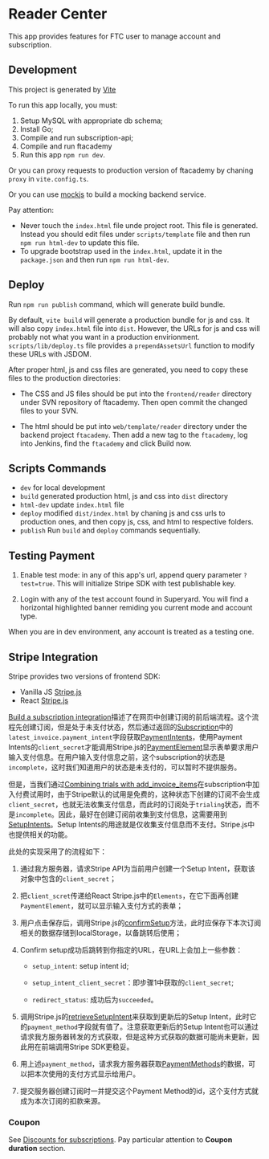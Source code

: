 # Reader Center

This app provides features for FTC user to manage account and subscription.

## Development

This project is generated by [Vite](https://vitejs.dev/)

To run this app locally, you must:

1. Setup MySQL with appropriate db schema;
2. Install Go;
3. Compile and run subscription-api;
4. Compile and run ftacademy
5. Run this app `npm run dev`.

Or you can proxy requests to production version of ftacademy by chaning `proxy` in `vite.config.ts`.

Or you can use [mockjs](http://mockjs.com/) to build a mocking backend service.

Pay attention:

* Never touch the `index.html` file unde project root. This file is generated. Instead you should edit files under `scripts/template` file and then run `npm run html-dev` to update this file.
* To upgrade bootstrap used in the `index.html`, update it in the `package.json` and then run `npm run html-dev`.

## Deploy

Run `npm run publish` command, which will generate build bundle.

By default, `vite build` will generate a production bundle for js and css. It will also copy `index.html` file into `dist`. However, the URLs for js and css will probably not what you want in a production envirionment. `scripts/lib/deploy.ts` file provides a `prependAssetsUrl` function to modify these URLs with JSDOM.

After proper html, js and css files are generated, you need to copy these files to the production directories:

* The CSS and JS files should be put into the `frontend/reader` directory under SVN repository of ftacademy. Then open commit the changed files to your SVN.

* The html should be put into `web/template/reader` directory under the backend project `ftacademy`. Then add a new tag to the `ftacademy`, log into Jenkins, find the `ftacademy` and click Build now.


## Scripts Commands

* `dev` for local development
* `build` generated production html, js and css into `dist` directory
* `html-dev` update `index.html` file
* `deploy` modified `dist/index.html` by chaning js and css urls to production ones, and then copy js, css, and html to respective folders.
* `publish` Run `build` and `deploy` commands sequentially.

## Testing Payment

1. Enable test mode: in any of this app's url, append query parameter `?test=true`. This will initialize Stripe SDK with test publishable key.

2. Login with any of the test account found in Superyard. You will find a horizontal highlighted banner remiding you current mode and account type.

When you are in dev environment, any account is treated as a testing one.

## Stripe Integration

Stripe provides two versions of frontend SDK:

* Vanilla JS [Stripe.js](https://stripe.com/docs/js)
* React [Stripe.js](https://stripe.com/docs/stripe-js/react)

[Build a subscription integration](https://stripe.com/docs/billing/subscriptions/build-subscription)描述了在网页中创建订阅的前后端流程。这个流程先创建订阅，但是处于未支付状态，然后通过返回的[Subscription](https://stripe.com/docs/api/subscriptions/object)中的`latest_invoice.payment_intent`字段获取[PaymentIntents](https://stripe.com/docs/api/payment_intents/object)，使用Payment Intents的`client_secret`才能调用Stripe.js的[PaymentElement](https://stripe.com/docs/js/element/payment_element)显示表单要求用户输入支付信息。在用户输入支付信息之前，这个subscription的状态是`incomplete`，这时我们知道用户的状态是未支付的，可以暂时不提供服务。

但是，当我们通过[Combining trials with add_invoice_items](https://stripe.com/docs/billing/subscriptions/trials#combine-trial-add-invoice-items)在subscription中加入付费试用时，由于Stripe默认的试用是免费的，这种状态下创建的订阅不会生成`client_secret`，也就无法收集支付信息，而此时的订阅处于`trialing`状态，而不是`incomplete`。因此，最好在创建订阅前收集到支付信息，这需要用到[SetupIntents](https://stripe.com/docs/api/setup_intents)。Setup Intents的用途就是仅收集支付信息而不支付。Stripe.js中也提供相关的功能。

此处的实现采用了的流程如下：

1. 通过我方服务器，请求Stripe API为当前用户创建一个Setup Intent，获取该对象中包含的`client_secret`；

2. 把`client_scret`传递给React Stripe.js中的`Elements`，在它下面再创建`PaymentElement`，就可以显示输入支付方式的表单；

3. 用户点击保存后，调用Stripe.js的[confirmSetup](https://stripe.com/docs/js/setup_intents/confirm_setup)方法，此时应保存下本次订阅相关的数据存储到localStorage，以备跳转后使用；

4. Confirm setup成功后跳转到你指定的URL，在URL上会加上一些参数：

    * `setup_intent`: setup intent id;

    * `setup_intent_client_secret`：即步骤1中获取的`client_secret`;

    * `redirect_status`: 成功后为`succeeded`。

5. 调用Stripe.js的[retrieveSetupIntent](https://stripe.com/docs/js/setup_intents/retrieve_setup_intent)来获取到更新后的Setup Intent，此时它的`payment_method`字段就有值了。注意获取更新后的Setup Intent也可以通过请求我方服务器转发的方式获取，但是这种方式获取的数据可能尚未更新，因此用在前端调用Stripe SDK更稳妥。

6. 用上述`payment_method`，请求我方服务器获取[PaymentMethods](https://stripe.com/docs/api/payment_methods)的数据，可以把本次使用的支付方式显示给用户。

7. 提交服务器创建订阅时一并提交这个Payment Method的id，这个支付方式就成为本次订阅的扣款来源。

### Coupon

See [Discounts for subscriptions](https://stripe.com/docs/billing/subscriptions/coupons). Pay particular attention to **Coupon duration** section.
